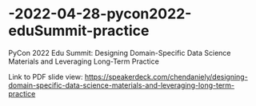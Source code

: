 # -2022-04-28-pycon2022-eduSummit-practice
PyCon 2022 Edu Summit: Designing Domain-Specific Data Science Materials and Leveraging Long-Term Practice

Link to PDF slide view: https://speakerdeck.com/chendaniely/designing-domain-specific-data-science-materials-and-leveraging-long-term-practice
